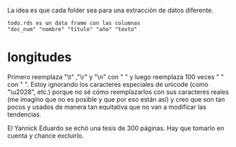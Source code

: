 La idea es que cada folder sea para una extracción de datos diferente.

    todo.rds es un data frame con las columnas
    "doc_num" "nombre" "titulo" "año" "texto"

# longitudes
Primero reemplaza "\\t" ,"\\r" y "\\n" con " " y luego reemplaza 100 veces "  " con " ".
Estoy ignorando los caracteres especiales de unicode (como "\\u2028", etc.)
porque no sé cómo reemplazarlos con sus caracteres reales (me imagino que no es
posible y que por eso están así) y creo que son tan pocos y usados de manera
tan equitativa que no van a modificar las tendencias.




El Yannick Eduardo se echó una tesis de 300 páginas. Hay que tomarlo en cuenta
y chance excluirlo.
